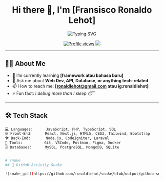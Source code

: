 <h1 align="center">Hi there 👋, I'm [Fransisco Ronaldo Lehot]</h1>

<p align="center">
  <img src="https://readme-typing-svg.herokuapp.com?center=true&vCenter=true&lines=Software+Developer;Full-Stack+Engineer;Open+Source+Enthusiast;Lifelong+Learner" alt="Typing SVG" />
</p>

<p align="center">
  <a href="https://github.com/ronaldlehot">
    <img src="https://komarev.com/ghpvc/?username=namakamu&label=Profile%20views&color=0e75b6&style=flat" alt="Profile views" />
  </a>
  <a href="https://github.com/ronaldlehot?tab=followers">
    <img src="https://img.shields.io/github/followers/namakamu?label=Followers&style=social" />
  </a>
</p>

---

## 👨‍💻 About Me

- 🌱 I’m currently learning **[framework atau bahasa baru]**
- 💬 Ask me about **Web Dev, API, Database, or anything tech-related**
- 📫 How to reach me: **[ronaldlehot@gmail.com atau ig:ronaldlehot]**
- ⚡ Fun fact: *I debug more than I sleep 😴*

---

## 🛠️ Tech Stack

```bash
💻 Languages:      JavaScript, PHP, TypeScript, SQL
🌐 Front-End:      React, Next.js, HTML5, CSS3, Tailwind, Bootstrap
🛠️ Back-End:       Node.js, CodeIgniter, Laravel
🧰 Tools:          Git, VSCode, Postman, Figma, Docker
🗄️ Databases:      MySQL, PostgreSQL, MongoDB, SQLite


# snake
## 🐍 GitHub Activity Snake

![snake_gif](https://github.com/ronaldlehot/snake/blob/output/github-snake-dark.svg)
